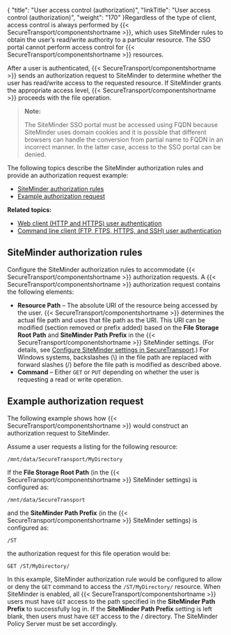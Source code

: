 {
    "title": "User access control (authorization)",
    "linkTitle": "User access control (authorization)",
    "weight": "170"
}Regardless of the type of client, access control is always performed by {{< SecureTransport/componentshortname  >}}, which uses SiteMinder rules to obtain the user’s read/write authority to a particular resource. The SSO portal cannot perform access control for {{< SecureTransport/componentshortname  >}} resources.

After a user is authenticated, {{< SecureTransport/componentshortname  >}} sends an authorization request to SiteMinder to determine whether the user has read/write access to the requested resource. If SiteMinder grants the appropriate access level, {{< SecureTransport/componentshortname  >}} proceeds with the file operation.

> **Note:**
>
> The SiteMinder SSO portal must be accessed using FQDN because SiteMinder uses domain cookies and it is possible that different browsers can handle the conversion from partial name to FQDN in an incorrect manner. In the latter case, access to the SSO portal can be denied.

The following topics describe the SiteMinder authorization rules and provide an authorization request example:

-   [SiteMinder authorization rules](#SiteMinder)
-   [Example authorization request](#Example)

**Related topics:**

-   [Web client (HTTP and HTTPS) user authentication](../c_st_web_client_user_authentication)
-   [Command line client (FTP, FTPS, HTTPS, and SSH) user authentication](../c_st_command_line_client_user_authentication)

<span id="SiteMinder"></span>

## SiteMinder authorization rules

Configure the SiteMinder authorization rules to accommodate {{< SecureTransport/componentshortname  >}} authorization requests. A {{< SecureTransport/componentshortname  >}} authorization request contains the following elements:

-   **Resource Path** – The absolute URI of the resource being accessed by the user. {{< SecureTransport/componentshortname >}} determines the actual file path and uses that file path as the URI. This URI can be modified (section removed or prefix added) based on the **File Storage Root Path** and **SiteMinder Path Prefix** in the {{< SecureTransport/componentshortname >}} SiteMinder settings. (For details, see [Configure SiteMinder settings in SecureTransport](../../t_st_sitemindersecuretransportconfiguration#SiteMinder_3654860350_1021080).) For Windows systems, backslashes (\\) in the file path are replaced with forward slashes (/) before the file path is modified as described above.
-   **Command** – Either `GET` or `PUT` depending on whether the user is requesting a read or write operation.

<span id="Example"></span>

## Example authorization request

The following example shows how {{< SecureTransport/componentshortname  >}} would construct an authorization request to SiteMinder.

Assume a user requests a listing for the following resource:

`/mnt/data/SecureTransport/MyDirectory`

If the **File Storage Root Path** (in the {{< SecureTransport/componentshortname  >}} SiteMinder settings) is configured as:

`/mnt/data/SecureTransport`

and the **SiteMinder Path Prefix** (in the {{< SecureTransport/componentshortname  >}} SiteMinder settings) is configured as:

`/ST`

the authorization request for this file operation would be:

`GET /ST/MyDirectory/`

In this example, SiteMinder authorization rule would be configured to allow or deny the `GET` command to access the `/ST/MyDirectory/` resource. When SiteMinder is enabled, all {{< SecureTransport/componentshortname  >}} users must have `GET` access to the path specified in the **SiteMinder Path Prefix** to successfully log in. If the **SiteMinder Path Prefix** setting is left blank, then users must have `GET` access to the / directory. The SiteMinder Policy Server must be set accordingly.
